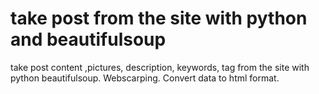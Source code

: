 #  take post from the site with python and beautifulsoup
take post content ,pictures, description, keywords, tag from the site with python beautifulsoup.
Webscarping.
Convert data to html format.
